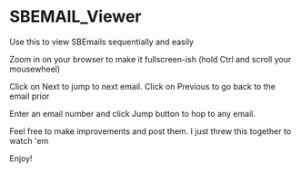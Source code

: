 # SBEMAIL_Viewer

Use this to view SBEmails sequentially and easily

Zoom in on your browser to make it fullscreen-ish (hold Ctrl and scroll your mousewheel)

Click on Next to jump to next email. Click on Previous to go back to the email prior

Enter an email number and click Jump button to hop to any email.

Feel free to make improvements and post them. I just threw this together to watch 'em

Enjoy!
